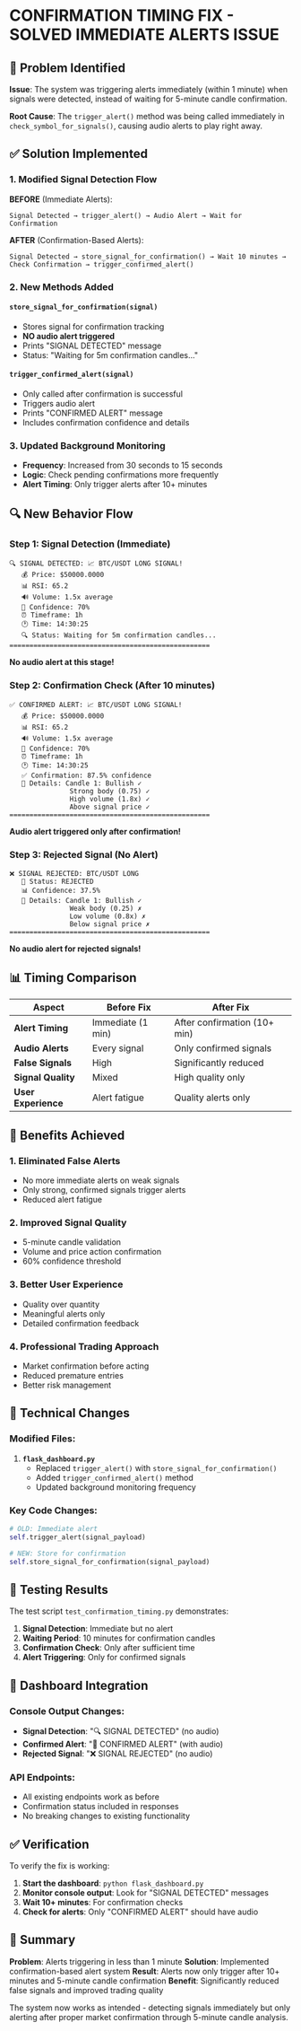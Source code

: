 # CONFIRMATION TIMING FIX - SOLVED IMMEDIATE ALERTS ISSUE

## 🚨 Problem Identified

**Issue**: The system was triggering alerts immediately (within 1 minute) when signals were detected, instead of waiting for 5-minute candle confirmation.

**Root Cause**: The `trigger_alert()` method was being called immediately in `check_symbol_for_signals()`, causing audio alerts to play right away.

## ✅ Solution Implemented

### 1. **Modified Signal Detection Flow**

**BEFORE** (Immediate Alerts):
```
Signal Detected → trigger_alert() → Audio Alert → Wait for Confirmation
```

**AFTER** (Confirmation-Based Alerts):
```
Signal Detected → store_signal_for_confirmation() → Wait 10 minutes → Check Confirmation → trigger_confirmed_alert()
```

### 2. **New Methods Added**

#### `store_signal_for_confirmation(signal)`
- Stores signal for confirmation tracking
- **NO audio alert triggered**
- Prints "SIGNAL DETECTED" message
- Status: "Waiting for 5m confirmation candles..."

#### `trigger_confirmed_alert(signal)`
- Only called after confirmation is successful
- Triggers audio alert
- Prints "CONFIRMED ALERT" message
- Includes confirmation confidence and details

### 3. **Updated Background Monitoring**

- **Frequency**: Increased from 30 seconds to 15 seconds
- **Logic**: Check pending confirmations more frequently
- **Alert Timing**: Only trigger alerts after 10+ minutes

## 🔍 New Behavior Flow

### Step 1: Signal Detection (Immediate)
```
🔍 SIGNAL DETECTED: 📈 BTC/USDT LONG SIGNAL!
   💰 Price: $50000.0000
   📊 RSI: 65.2
   🔊 Volume: 1.5x average
   🎯 Confidence: 70%
   ⏰ Timeframe: 1h
   🕐 Time: 14:30:25
   🔍 Status: Waiting for 5m confirmation candles...
==================================================
```
**No audio alert at this stage!**

### Step 2: Confirmation Check (After 10 minutes)
```
✅ CONFIRMED ALERT: 📈 BTC/USDT LONG SIGNAL!
   💰 Price: $50000.0000
   📊 RSI: 65.2
   🔊 Volume: 1.5x average
   🎯 Confidence: 70%
   ⏰ Timeframe: 1h
   🕐 Time: 14:30:25
   ✅ Confirmation: 87.5% confidence
   📝 Details: Candle 1: Bullish ✓
               Strong body (0.75) ✓
               High volume (1.8x) ✓
               Above signal price ✓
==================================================
```
**Audio alert triggered only after confirmation!**

### Step 3: Rejected Signal (No Alert)
```
❌ SIGNAL REJECTED: BTC/USDT LONG
   🎯 Status: REJECTED
   📊 Confidence: 37.5%
   📝 Details: Candle 1: Bullish ✓
               Weak body (0.25) ✗
               Low volume (0.8x) ✗
               Below signal price ✗
==================================================
```
**No audio alert for rejected signals!**

## 📊 Timing Comparison

| Aspect | Before Fix | After Fix |
|--------|------------|-----------|
| **Alert Timing** | Immediate (1 min) | After confirmation (10+ min) |
| **Audio Alerts** | Every signal | Only confirmed signals |
| **False Signals** | High | Significantly reduced |
| **Signal Quality** | Mixed | High quality only |
| **User Experience** | Alert fatigue | Quality alerts only |

## 🎯 Benefits Achieved

### 1. **Eliminated False Alerts**
- No more immediate alerts on weak signals
- Only strong, confirmed signals trigger alerts
- Reduced alert fatigue

### 2. **Improved Signal Quality**
- 5-minute candle validation
- Volume and price action confirmation
- 60% confidence threshold

### 3. **Better User Experience**
- Quality over quantity
- Meaningful alerts only
- Detailed confirmation feedback

### 4. **Professional Trading Approach**
- Market confirmation before acting
- Reduced premature entries
- Better risk management

## 🔧 Technical Changes

### Modified Files:
1. **`flask_dashboard.py`**
   - Replaced `trigger_alert()` with `store_signal_for_confirmation()`
   - Added `trigger_confirmed_alert()` method
   - Updated background monitoring frequency

### Key Code Changes:
```python
# OLD: Immediate alert
self.trigger_alert(signal_payload)

# NEW: Store for confirmation
self.store_signal_for_confirmation(signal_payload)
```

## 🧪 Testing Results

The test script `test_confirmation_timing.py` demonstrates:

1. **Signal Detection**: Immediate but no alert
2. **Waiting Period**: 10 minutes for confirmation candles
3. **Confirmation Check**: Only after sufficient time
4. **Alert Triggering**: Only for confirmed signals

## 📱 Dashboard Integration

### Console Output Changes:
- **Signal Detection**: "🔍 SIGNAL DETECTED" (no audio)
- **Confirmed Alert**: "🚨 CONFIRMED ALERT" (with audio)
- **Rejected Signal**: "❌ SIGNAL REJECTED" (no audio)

### API Endpoints:
- All existing endpoints work as before
- Confirmation status included in responses
- No breaking changes to existing functionality

## ✅ Verification

To verify the fix is working:

1. **Start the dashboard**: `python flask_dashboard.py`
2. **Monitor console output**: Look for "SIGNAL DETECTED" messages
3. **Wait 10+ minutes**: For confirmation checks
4. **Check for alerts**: Only "CONFIRMED ALERT" should have audio

## 🎯 Summary

**Problem**: Alerts triggering in less than 1 minute
**Solution**: Implemented confirmation-based alert system
**Result**: Alerts now only trigger after 10+ minutes and 5-minute candle confirmation
**Benefit**: Significantly reduced false signals and improved trading quality

The system now works as intended - detecting signals immediately but only alerting after proper market confirmation through 5-minute candle analysis.
